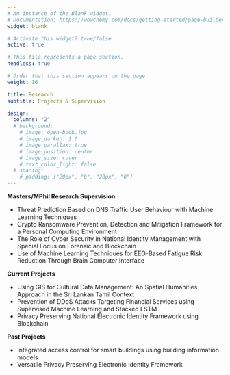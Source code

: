 ```yaml
---
# An instance of the Blank widget.
# Documentation: https://wowchemy.com/docs/getting-started/page-builder/
widget: blank

# Activate this widget? true/false
active: true

# This file represents a page section.
headless: true

# Order that this section appears on the page.
weight: 16

title: Research
subtitle: Projects & Supervision

design:
  columns: "2"
  # background:
    # image: open-book.jpg
    # image_darken: 1.0
    # image_parallax: true
    # image_position: center
    # image_size: cover
    # text_color_light: false
  # spacing:
    # padding: ["20px", "0", "20px", "0"]
---
```


**Masters/MPhil Research Supervision**

- Threat Prediction Based on DNS Traffic User Behaviour with Machine Learning Techniques
- Crypto Ransomware Prevention, Detection and Mitigation Framework for a Personal Computing Environment
- The Role of Cyber Security in National Identity Management with Special Focus on Forensic and Blockchain
- Use of Machine Learning Techniques for EEG-Based Fatigue Risk Reduction Through Brain Computer Interface

**Current Projects**

- Using GIS for Cultural Data Management: An Spatial Humanities Approach in the Sri Lankan Tamil Context
- Prevention of DDoS Attacks Targeting Financial Services using Supervised Machine Learning and Stacked LSTM
- Privacy Preserving National Electronic Identity Framework using Blockchain

**Past Projects**

- Integrated access control for smart buildings using building information models
- Versatile Privacy Preserving Electronic Identity Framework


